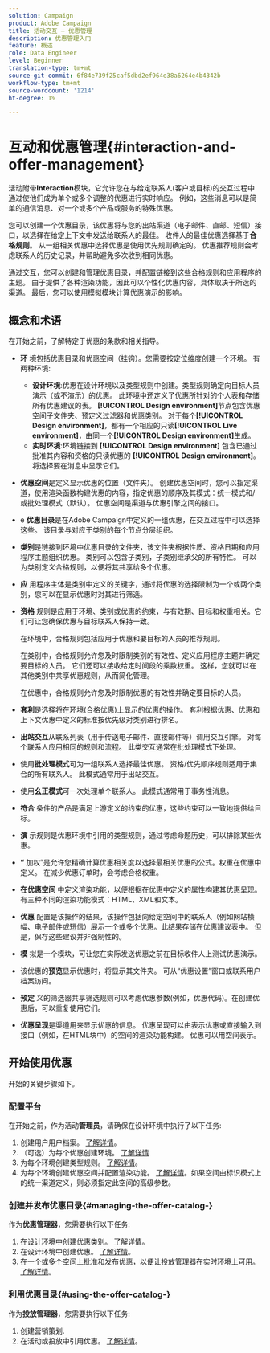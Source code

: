 ```yaml
---
solution: Campaign
product: Adobe Campaign
title: 活动交互 — 优惠管理
description: 优惠管理入门
feature: 概述
role: Data Engineer
level: Beginner
translation-type: tm+mt
source-git-commit: 6f84e739f25caf5dbd2ef964e38a6264e4b4342b
workflow-type: tm+mt
source-wordcount: '1214'
ht-degree: 1%

---
```


# 互动和优惠管理{#interaction-and-offer-management}

活动附带&#x200B;**Interaction**&#x200B;模块，它允许您在与给定联系人(客户或目标)的交互过程中通过使他们成为单个或多个调整的优惠进行实时响应。 例如，这些消息可以是简单的通信消息、对一个或多个产品或服务的特殊优惠。

您可以创建一个优惠目录，该优惠将与您的出站渠道（电子邮件、直邮、短信）接口，以选择在给定上下文中发送给联系人的最佳。 收件人的最佳优惠选择基于&#x200B;**合格规则**。 从一组相关优惠中选择优惠是使用优先规则确定的。 优惠推荐规则会考虑联系人的历史记录，并帮助避免多次收到相同优惠。

通过交互，您可以创建和管理优惠目录，并配置链接到这些合格规则和应用程序的主题。 由于提供了各种渲染功能，因此可以个性化优惠内容，具体取决于所选的渠道。 最后，您可以使用模拟模块计算优惠演示的影响。

## 概念和术语

在开始之前，了解特定于优惠的条款和相关指导。

* **环** 境包括优惠目录和优惠空间（挂钩）。您需要按定位维度创建一个环境。
有两种环境:

   * **设计环境**:优惠在设计环境以及类型规则中创建。类型规则确定向目标人员演示（或不演示）的优惠。 此环境中还定义了优惠所针对的个人表和存储所有优惠建议的表。 **[!UICONTROL Design environment]**&#x200B;节点包含优惠空间子文件夹、预定义过滤器和优惠类别。 对于每个&#x200B;**[!UICONTROL Design environment]**，都有一个相应的只读&#x200B;**[!UICONTROL Live environment]**，由同一个&#x200B;**[!UICONTROL Design environment]**&#x200B;生成。
   * **实时环境**:环境链接到 **[!UICONTROL Design environment]** 包含已通过批准其内容和资格的只读优惠的 **[!UICONTROL Design environment]**。将选择要在消息中显示它们。

* **优惠空间**&#x200B;是定义显示优惠的位置（文件夹）。 创建优惠空间时，您可以指定渠道，使用渲染函数构建优惠的内容，指定优惠的顺序及其模式：统一模式和/或批处理模式（默认）。 优惠空间是渠道与优惠引擎之间的接口。
* e **优惠目录**&#x200B;是在Adobe Campaign中定义的一组优惠，在交互过程中可以选择这些。 该目录与对应于类别的每个节点分层组织。
* **类别**&#x200B;是链接到环境中优惠目录的文件夹，该文件夹根据性质、资格日期和应用程序主题组织优惠。 类别可以包含子类别，子类别继承父的所有特性。 可以为类别定义合格规则，以便将其共享给多个优惠。
* **应** 用程序主体是类别中定义的关键字，通过将优惠的选择限制为一个或两个类别，您可以在显示优惠时对其进行筛选。
* **资格** 规则是应用于环境、类别或优惠的约束，与有效期、目标和权重相关。它们可让您确保优惠与目标联系人保持一致。

   在环境中，合格规则包括应用于优惠和要目标的人员的推荐规则。

   在类别中，合格规则允许您及时限制类别的有效性、定义应用程序主题并确定要目标的人员。 它们还可以接收给定时间段的乘数权重。 这样，您就可以在其他类别中共享优惠规则，从而简化管理。

   在优惠中，合格规则允许您及时限制优惠的有效性并确定要目标的人员。

* **套利**&#x200B;是选择将在环境(合格优惠)上显示的优惠的操作。 套利根据优惠、优惠和上下文优惠中定义的标准按优先级对类别进行排名。
* **出站交互**&#x200B;从联系列表（用于传送电子邮件、直接邮件等）调用交互引擎。 对每个联系人应用相同的规则和流程。 此类交互通常在批处理模式下处理。
* 使用&#x200B;**批处理模式**&#x200B;可为一组联系人选择最佳优惠。 资格/优先顺序规则适用于集合的所有联系人。 此模式通常用于出站交互。
* 使用&#x200B;**幺正模式**&#x200B;可一次处理单个联系人。 此模式通常用于事务性消息。
* **符合** 条件的产品是满足上游定义的约束的优惠，这些约束可以一致地提供给目标。
* **演** 示规则是优惠环境中引用的类型规则，通过考虑命题历史，可以排除某些优惠。
* **“** 加权”是允许您精确计算优惠相关度以选择最相关优惠的公式。权重在优惠中定义。 在减少优惠订单时，会考虑合格权重。
* **在优惠空间** 中定义渲染功能，以便根据在优惠中定义的属性构建其优惠呈现。有三种不同的渲染功能模式：HTML、XML和文本。
* **优惠** 配置是该操作的结果，该操作包括向给定空间中的联系人（例如网站横幅、电子邮件或短信）展示一个或多个优惠。此结果存储在优惠建议表中。 但是，保存这些建议并非强制性的。
* **模** 拟是一个模块，可让您在实际发送优惠之前在目标收件人上测试优惠演示。
* 该优惠的&#x200B;**预览**&#x200B;显示优惠时，将显示其文件夹。 可从“优惠设置”窗口或联系用户档案访问。
* **预定** 义的筛选器共享筛选规则可以考虑优惠参数(例如，优惠代码)。在创建优惠后，可以重复使用它们。
* **优惠呈现**&#x200B;是渠道用来显示优惠的信息。 优惠呈现可以由表示优惠或直接输入到接口（例如，在HTML块中）的空间的渲染功能构建。 优惠可以用空间表示。

## 开始使用优惠

开始的关键步骤如下。

### 配置平台

在开始之前，作为活动&#x200B;**管理员**，请确保在设计环境中执行了以下任务:

1. 创建用户用户档案。 [了解详情](interaction-operators.md)。
1. （可选）为每个优惠创建环境。 [了解详情](interaction-env.md)
1. 为每个环境创建类型规则。 [了解详情](interaction-offer.md#offer-presentation)。
1. 为每个环境创建优惠空间并配置渲染功能。 [了解详情](interaction-offer-spaces.md)。如果空间由标识模式上的统一渠道定义，则必须指定此空间的高级参数。

### 创建并发布优惠目录{#managing-the-offer-catalog-}

作为&#x200B;**优惠管理器**，您需要执行以下任务:

1. 在设计环境中创建优惠类别。 [了解详情](interaction-offer-catalog.md#creating-offer-categories)。
1. 在设计环境中创建优惠。 [了解详情](interaction-offer.md)。
1. 在一个或多个空间上批准和发布优惠，以便让投放管理器在实时环境上可用。 [了解详情](interaction-offer.md#approve-offers)。

### 利用优惠目录{#using-the-offer-catalog-}

作为&#x200B;**投放管理器**，您需要执行以下任务:

1. 创建营销策划.
1. 在活动或投放中引用优惠。 [了解详情](interaction-send-offers.md)。

